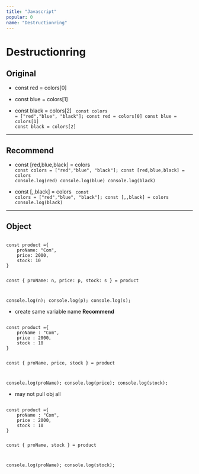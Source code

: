 ```yaml
---
title: "Javascript"
popular: 0
name: "Destructionring"
---
```


# Destructionring

## Original

- const red = colors[0]

- const blue = colors[1]

- const black = colors[2]
  <code language="javascript">
  const colors = ["red","blue", "black"];
  const red = colors[0]
  const blue = colors[1]
  const black = colors[2]
  </code>

---

## Recommend

- const [red,blue,black] = colors
  <code language="javascript">
  const colors = ["red","blue", "black"];
  const [red,blue,black] = colors
  console.log(red)
  console.log(blue)
  console.log(black)
  </code>

- const [,,black] = colors
  <code language="javascript">
  const colors = ["red","blue", "black"];
  const [,,black] = colors
  console.log(black)
  </code>

---

## Object

<code language="javascript">
const product ={
    proName: "Com",
    price: 2000,
    stock: 10
}

const {
proName: n,
price: p,
stock: s
} = product

console.log(n);
console.log(p);
console.log(s);
</code>

- create same variable name **Recommend**

<code language="javascript">
const product ={
    proName : "Com",
    price : 2000,
    stock : 10
}

const {
proName,
price,
stock
} = product

console.log(proName);
console.log(price);
console.log(stock);
</code>

- may not pull obj all

<code language="javascript">
const product ={
    proName : "Com",
    price : 2000,
    stock : 10
}

const {
proName,
stock
} = product

console.log(proName);
console.log(stock);
</code>
